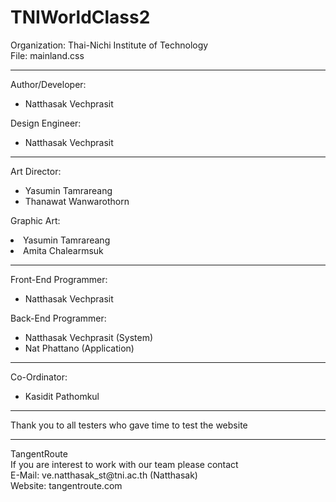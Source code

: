 # TNIWorldClass2

Organization: Thai-Nichi Institute of Technology<br />
File: mainland.css
<hr>
<p>
Author/Developer: 
<ul><li>Natthasak Vechprasit</li></ul>
</p>
<p>
Design Engineer:
<ul><li>Natthasak Vechprasit</li></ul>
</p>
<hr>
<p>
Art Director:<br />
<ul>
<li>Yasumin Tamrareang</li>
<li>Thanawat Wanwarothorn</li>
</ul>
</p>
<p>
Graphic Art:<br />
<li>Yasumin Tamrareang</li>
<li>Amita Chalearmsuk</li>
</p>
<hr>
<p>Front-End Programmer:
<ul><li>Natthasak Vechprasit</li></ul>
</p>
<p>
Back-End Programmer:  
<ul>
<li>Natthasak Vechprasit (System)</li>
<li>Nat Phattano (Application)</li>
</ul>
</p>
<hr>
<p>
Co-Ordinator:
<ul><li>Kasidit Pathomkul</li></ul>
</p>
<hr>
<p>
Thank you to all testers who gave time to test the website
</p>
<hr>
TangentRoute<br />
If you are interest to work with our team please contact<br />
E-Mail: ve.natthasak_st@tni.ac.th (Natthasak)<br />
Website: tangentroute.com<br />
